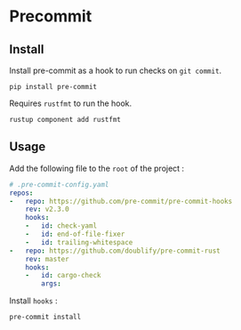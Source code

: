 # Precommit

## Install
Install pre-commit as a hook to run checks on `git commit`.

```shell
pip install pre-commit
```

Requires `rustfmt` to run the hook.
```
rustup component add rustfmt
```


## Usage

Add the following file to the `root` of the project :

```yaml
# .pre-commit-config.yaml
repos:
-   repo: https://github.com/pre-commit/pre-commit-hooks
    rev: v2.3.0
    hooks:
    -   id: check-yaml
    -   id: end-of-file-fixer
    -   id: trailing-whitespace
-   repo: https://github.com/doublify/pre-commit-rust
    rev: master
    hooks:
    -   id: cargo-check
        args:
```


Install `hooks` :
```shell
pre-commit install
```
